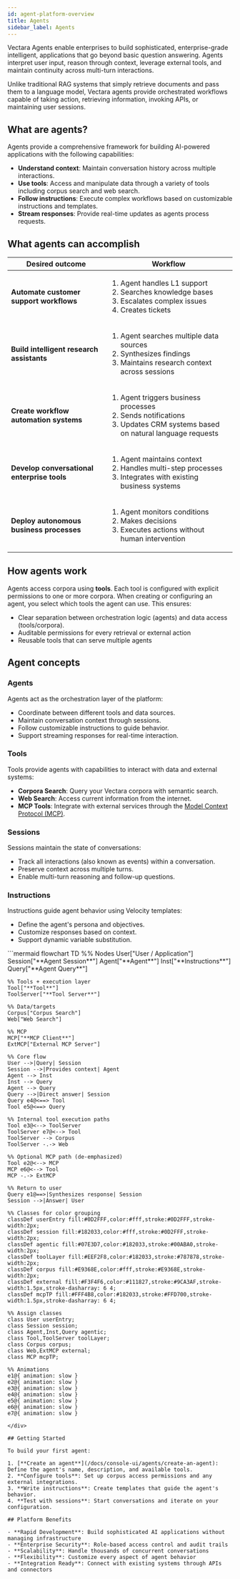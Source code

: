 ```yaml
---
id: agent-platform-overview
title: Agents
sidebar_label: Agents
---
```


Vectara Agents enable enterprises to build sophisticated, 
enterprise-grade intelligent, applications that go beyond basic question 
answering. Agents interpret user input, reason through context, 
leverage external tools, and maintain continuity across multi-turn 
interactions.

Unlike traditional RAG systems that simply retrieve documents and pass them to 
a language model, Vectara agents provide orchestrated workflows capable of 
taking action, retrieving information, invoking APIs, or maintaining user 
sessions.

## What are agents?

Agents provide a comprehensive framework for building AI-powered 
applications with the following capabilities:

- **Understand context**: Maintain conversation history across multiple interactions.
- **Use tools**: Access and manipulate data through a variety of tools including corpus search and web search.
- **Follow instructions**: Execute complex workflows based on customizable instructions and templates.
- **Stream responses**: Provide real-time updates as agents process requests.

## **What agents can accomplish**

| **Desired outcome** | **Workflow** |
|---|---|
| **Automate customer support workflows** | <ol><li>Agent handles L1 support</li><li>Searches knowledge bases</li><li>Escalates complex issues</li><li>Creates tickets</li></ol> |
| **Build intelligent research assistants** | <ol><li>Agent searches multiple data sources</li><li>Synthesizes findings</li><li>Maintains research context across sessions</li></ol> |
| **Create workflow automation systems** | <ol><li>Agent triggers business processes</li><li>Sends notifications</li><li>Updates CRM systems based on natural language requests</li></ol> |
| **Develop conversational enterprise tools** | <ol><li>Agent maintains context</li><li>Handles multi-step processes</li><li>Integrates with existing business systems</li></ol> |
| **Deploy autonomous business processes** | <ol><li>Agent monitors conditions</li><li>Makes decisions</li><li>Executes actions without human intervention</li></ol> |

## How agents work

Agents access corpora using **tools**. Each tool is configured with explicit 
permissions to one or more corpora. When creating or configuring an agent, 
you select which tools the agent can use. This ensures:

* Clear separation between orchestration logic (agents) and data access 
  (tools/corpora).
* Auditable permissions for every retrieval or external action
* Reusable tools that can serve multiple agents

## Agent concepts

### Agents

Agents act as the orchestration layer of the platform:
- Coordinate between different tools and data sources.
- Maintain conversation context through sessions.
- Follow customizable instructions to guide behavior.
- Support streaming responses for real-time interaction.

### Tools

Tools provide agents with capabilities to interact with data and external systems:
- **Corpora Search**: Query your Vectara corpora with semantic search.
- **Web Search**: Access current information from the internet.
- **MCP Tools**: Integrate with external services through the [Model Context Protocol (MCP)](model-context-protocol).

### Sessions

Sessions maintain the state of conversations:
- Track all interactions (also known as events) within a conversation.
- Preserve context across multiple turns.
- Enable multi-turn reasoning and follow-up questions.

### Instructions

Instructions guide agent behavior using Velocity templates:
- Define the agent's persona and objectives.
- Customize responses based on context.
- Support dynamic variable substitution.

<div className="mermaid-container">
```mermaid
flowchart TD
    %% Nodes
    User["User / Application"]
    Session["**Agent Session**"]
    Agent["**Agent**"]
    Inst["**Instructions**"]
    Query["**Agent Query**"]

    %% Tools + execution layer
    Tool["**Tool**"]
    ToolServer["**Tool Server**"]

    %% Data/targets
    Corpus["Corpus Search"]
    Web["Web Search"]

    %% MCP
    MCP["**MCP Client**"]
    ExtMCP["External MCP Server"]

    %% Core flow
    User -->|Query| Session
    Session -->|Provides context| Agent
    Agent --> Inst
    Inst --> Query
    Agent --> Query
    Query -->|Direct answer| Session
    Query e4@<==> Tool
    Tool e5@<==> Query

    %% Internal tool execution paths
    Tool e3@<--> ToolServer
    ToolServer e7@<--> Tool
    ToolServer --> Corpus
    ToolServer -.-> Web

    %% Optional MCP path (de-emphasized)
    Tool e2@<--> MCP
    MCP e6@<--> Tool
    MCP -.-> ExtMCP

    %% Return to user
    Query e1@==>|Synthesizes response| Session
    Session -->|Answer| User

    %% Classes for color grouping
    classDef userEntry fill:#0D2FFF,color:#fff,stroke:#0D2FFF,stroke-width:2px;
    classDef session fill:#182033,color:#fff,stroke:#0D2FFF,stroke-width:2px;
    classDef agentic fill:#07E3D7,color:#182033,stroke:#00ABA0,stroke-width:2px;
    classDef toolLayer fill:#EEF2F8,color:#182033,stroke:#787878,stroke-width:2px;
    classDef corpus fill:#E9368E,color:#fff,stroke:#E9368E,stroke-width:2px;
    classDef external fill:#F3F4F6,color:#111827,stroke:#9CA3AF,stroke-width:1.5px,stroke-dasharray: 6 4;
    classDef mcpTP fill:#FFF4B8,color:#182033,stroke:#FFD700,stroke-width:1.5px,stroke-dasharray: 6 4;

    %% Assign classes
    class User userEntry;
    class Session session;
    class Agent,Inst,Query agentic;
    class Tool,ToolServer toolLayer;
    class Corpus corpus;
    class Web,ExtMCP external;
    class MCP mcpTP;

    %% Animations
    e1@{ animation: slow }
    e2@{ animation: slow }
    e3@{ animation: slow }
    e4@{ animation: slow }
    e5@{ animation: slow }
    e6@{ animation: slow }
    e7@{ animation: slow }
```
</div>

## Getting Started

To build your first agent:

1. [**Create an agent**](/docs/console-ui/agents/create-an-agent): Define the agent's name, description, and available tools.
2. **Configure tools**: Set up corpus access permissions and any external integrations.
3. **Write instructions**: Create templates that guide the agent's behavior.
4. **Test with sessions**: Start conversations and iterate on your configuration.

## Platform Benefits

- **Rapid Development**: Build sophisticated AI applications without managing infrastructure
- **Enterprise Security**: Role-based access control and audit trails
- **Scalability**: Handle thousands of concurrent conversations
- **Flexibility**: Customize every aspect of agent behavior
- **Integration Ready**: Connect with existing systems through APIs and connectors
